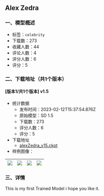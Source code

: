 ## Alex Zedra
### 一、模型概述

- 标签：`celebrity`
- 下载数：273
- 收藏人数：44
- 评论人数：4
- 评分人数：6
- 评分：5

### 二、下载地址（共1个版本）

#### [版本1/共1个版本] v1.5

- 统计数据
  - 发布时间：2023-02-12T15:37:54.876Z
  - 原始模型：SD 1.5
  - 下载数：273
  - 评分人数：6
  - 评分：5
- 下载地址
  - [alexZedra_v15.ckpt](https://civitai.com/api/download/models/9782)
- 样例图像：

| <img src="https://image.civitai.com/xG1nkqKTMzGDvpLrqFT7WA/ddcc6b2d-1bc3-447b-1d05-91835e52e800/width=450/94858.jpeg" /> | <img src="https://image.civitai.com/xG1nkqKTMzGDvpLrqFT7WA/f1226962-f39c-4d8e-d90c-76cad2e88500/width=450/94861.jpeg" /> | <img src="https://image.civitai.com/xG1nkqKTMzGDvpLrqFT7WA/67503329-8cf4-4ab7-cad4-032360e4c700/width=450/94860.jpeg" /> | <img src="https://image.civitai.com/xG1nkqKTMzGDvpLrqFT7WA/ddcc4d4d-c94d-4c7e-410c-498310b53a00/width=450/94859.jpeg" /> |
| ---- | ---- | ---- | ---- |


### 三、详情
<p>This is my first Trained Model i hope you like it.</p>